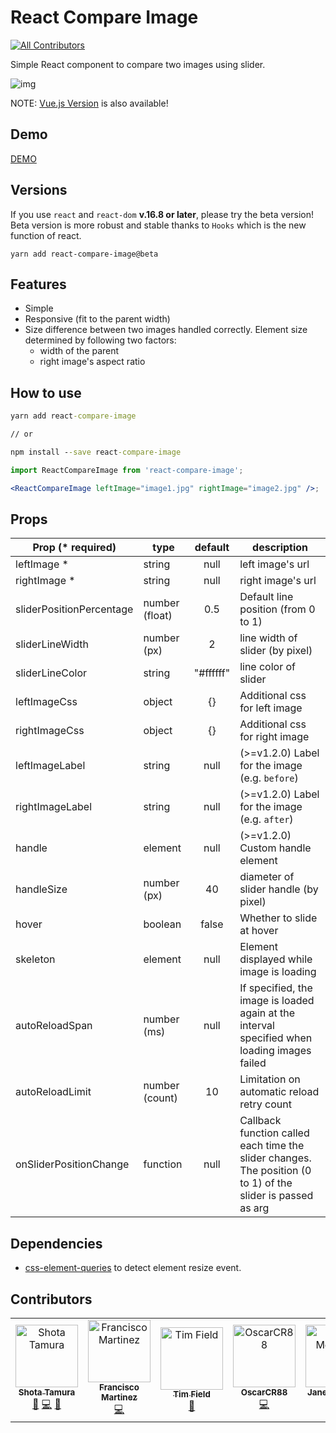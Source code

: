 # React Compare Image

[![All Contributors](https://img.shields.io/badge/all_contributors-5-orange.svg?style=flat-square)](#contributors)

Simple React component to compare two images using slider.

![img](https://react-compare-image.yuuniworks.com/anime.gif)

NOTE: [Vue.js Version](https://github.com/junkboy0315/vue-compare-image) is also available!

## Demo

[DEMO](https://react-compare-image.yuuniworks.com/)

## Versions

If you use `react` and `react-dom` **v.16.8 or later**, please try the beta version! Beta version is more robust and stable thanks to `Hooks` which is the new function of react.

`yarn add react-compare-image@beta`

## Features

- Simple
- Responsive (fit to the parent width)
- Size difference between two images handled correctly. Element size determined by following two factors:
  - width of the parent
  - right image's aspect ratio

## How to use

```cmd
yarn add react-compare-image

// or

npm install --save react-compare-image
```

```jsx
import ReactCompareImage from 'react-compare-image';

<ReactCompareImage leftImage="image1.jpg" rightImage="image2.jpg" />;
```

## Props

| Prop (\* required)       | type           |  default  | description                                                                                                 |
| ------------------------ | -------------- | :-------: | ----------------------------------------------------------------------------------------------------------- |
| leftImage \*             | string         |   null    | left image's url                                                                                            |
| rightImage \*            | string         |   null    | right image's url                                                                                           |
| sliderPositionPercentage | number (float) |    0.5    | Default line position (from 0 to 1)                                                                         |
| sliderLineWidth          | number (px)    |     2     | line width of slider (by pixel)                                                                             |
| sliderLineColor          | string         | "#ffffff" | line color of slider                                                                                        |
| leftImageCss             | object         |    {}     | Additional css for left image                                                                               |
| rightImageCss            | object         |    {}     | Additional css for right image                                                                              |
| leftImageLabel           | string         |   null    | (>=v1.2.0) Label for the image (e.g. `before`)                                                              |
| rightImageLabel          | string         |   null    | (>=v1.2.0) Label for the image (e.g. `after`)                                                               |
| handle                   | element        |   null    | (>=v1.2.0) Custom handle element                                                                            |
| handleSize               | number (px)    |    40     | diameter of slider handle (by pixel)                                                                        |
| hover                    | boolean        |   false   | Whether to slide at hover                                                                                   |
| skeleton                 | element        |   null    | Element displayed while image is loading                                                                    |
| autoReloadSpan           | number (ms)    |   null    | If specified, the image is loaded again at the interval specified when loading images failed                |
| autoReloadLimit          | number (count) |    10     | Limitation on automatic reload retry count                                                                  |
| onSliderPositionChange   | function       |   null    | Callback function called each time the slider changes. The position (0 to 1) of the slider is passed as arg |

## Dependencies

- [css-element-queries](https://github.com/marcj/css-element-queries) to detect element resize event.

## Contributors

<!-- ALL-CONTRIBUTORS-LIST:START - Do not remove or modify this section -->
<!-- prettier-ignore -->
<table>
  <tr>
    <td align="center"><a href="https://www.yuuniworks.com/"><img src="https://avatars0.githubusercontent.com/u/10986861?v=4" width="100px;" alt="Shota Tamura"/><br /><sub><b>Shota Tamura</b></sub></a><br /><a href="https://github.com/junkboy0315/react-compare-image/issues?q=author%3Ajunkboy0315" title="Bug reports">🐛</a> <a href="https://github.com/junkboy0315/react-compare-image/commits?author=junkboy0315" title="Code">💻</a> <a href="https://github.com/junkboy0315/react-compare-image/commits?author=junkboy0315" title="Documentation">📖</a></td>
    <td align="center"><a href="http://franciscomartinez.website"><img src="https://avatars1.githubusercontent.com/u/20175841?v=4" width="100px;" alt="Francisco Martinez"/><br /><sub><b>Francisco Martinez</b></sub></a><br /><a href="https://github.com/junkboy0315/react-compare-image/commits?author=francismartinez" title="Code">💻</a></td>
    <td align="center"><a href="https://github.com/tim-field"><img src="https://avatars3.githubusercontent.com/u/1326910?v=4" width="100px;" alt="Tim Field"/><br /><sub><b>Tim Field</b></sub></a><br /><a href="https://github.com/junkboy0315/react-compare-image/issues?q=author%3Atim-field" title="Bug reports">🐛</a></td>
    <td align="center"><a href="https://github.com/OscarCR88"><img src="https://avatars0.githubusercontent.com/u/42785228?v=4" width="100px;" alt="OscarCR88"/><br /><sub><b>OscarCR88</b></sub></a><br /><a href="https://github.com/junkboy0315/react-compare-image/commits?author=OscarCR88" title="Code">💻</a></td>
    <td align="center"><a href="https://github.com/janedotbiz"><img src="https://avatars2.githubusercontent.com/u/5113432?v=4" width="100px;" alt="Jane Meredith"/><br /><sub><b>Jane Meredith</b></sub></a><br /><a href="https://github.com/junkboy0315/react-compare-image/commits?author=janedotbiz" title="Code">💻</a></td>
  </tr>
</table>

<!-- ALL-CONTRIBUTORS-LIST:END -->
